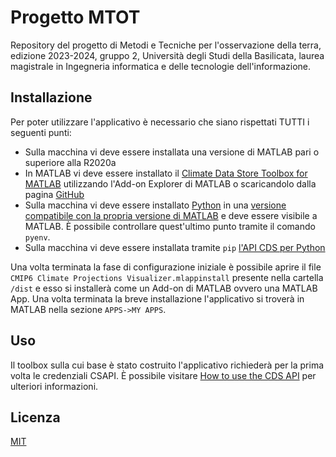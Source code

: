 # Progetto MTOT

Repository del progetto di Metodi e Tecniche per l'osservazione della terra, edizione 2023-2024, gruppo 2, Università degli Studi della Basilicata, laurea magistrale in Ingegneria informatica e delle tecnologie dell'informazione.

## Installazione

Per poter utilizzare l'applicativo è necessario che siano rispettati TUTTI i seguenti punti:

- Sulla macchina vi deve essere installata una versione di MATLAB pari o superiore alla R2020a
- In MATLAB vi deve essere installato il [Climate Data Store Toolbox for MATLAB](https://it.mathworks.com/matlabcentral/fileexchange/104550-climate-data-store-toolbox-for-matlab) utilizzando l'Add-on Explorer di MATLAB o scaricandolo dalla pagina [GitHub](https://github.com/mathworks/climatedatastore)
- Sulla macchina vi deve essere installato [Python](https://www.python.org/downloads/) in una [versione compatibile con la propria versione di MATLAB](https://it.mathworks.com/support/requirements/python-compatibility.html) e deve essere visibile a MATLAB. È possibile controllare quest'ultimo punto tramite il comando ```pyenv```.
- Sulla macchina vi deve essere installata tramite ```pip``` [l'API CDS per Python](https://github.com/ecmwf/cdsapi)

Una volta terminata la fase di configurazione iniziale è possibile aprire il file ```CMIP6 Climate Projections Visualizer.mlappinstall``` presente nella cartella ```/dist``` e esso si installerà come un Add-on di MATLAB ovvero una MATLAB App. Una volta terminata la breve installazione l'applicativo si troverà in MATLAB nella sezione ```APPS->MY APPS```.

## Uso

Il toolbox sulla cui base è stato costruito l'applicativo richiederà per la prima volta le credenziali CSAPI. È possibile visitare [How to use the CDS API](https://cds.climate.copernicus.eu/api-how-to) per ulteriori informazioni.

## Licenza

[MIT](https://choosealicense.com/licenses/mit/)
